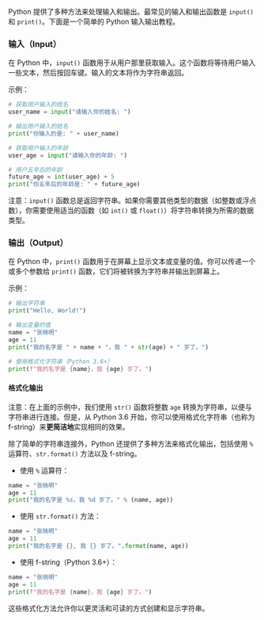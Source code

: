 Python 提供了多种方法来处理输入和输出。最常见的输入和输出函数是 `input()` 和 `print()`。下面是一个简单的 Python 输入输出教程。

### 输入（Input）

在 Python 中，`input()` 函数用于从用户那里获取输入。这个函数将等待用户输入一些文本，然后按回车键。输入的文本将作为字符串返回。

示例：

```python
# 获取用户输入的姓名
user_name = input("请输入你的姓名: ")

# 输出用户输入的姓名
print("你输入的是: " + user_name)
```

```python
# 获取用户输入的年龄
user_age = input("请输入你的年龄: ")

# 用户五年后的年龄
future_age = int(user_age) + 5
print("你五年后的年龄是: " + future_age)
```

注意：`input()` 函数总是返回字符串。如果你需要其他类型的数据（如整数或浮点数），你需要使用适当的函数（如 `int()` 或 `float()`）将字符串转换为所需的数据类型。

### 输出（Output）

在 Python 中，`print()` 函数用于在屏幕上显示文本或变量的值。你可以传递一个或多个参数给 `print()` 函数，它们将被转换为字符串并输出到屏幕上。

示例：

```python
# 输出字符串
print("Hello, World!")

# 输出变量的值
name = "张晓明"
age = 11
print("我的名字是 " + name + "，我 " + str(age) + " 岁了。")

# 使用格式化字符串（Python 3.6+）
print(f"我的名字是 {name}，我 {age} 岁了。")
```

#### 格式化输出

注意：在上面的示例中，我们使用 `str()` 函数将整数 `age` 转换为字符串，以便与字符串进行连接。但是，从 Python 3.6 开始，你可以使用格式化字符串（也称为 f-string）来**更简洁地**实现相同的效果。

除了简单的字符串连接外，Python 还提供了多种方法来格式化输出，包括使用 `%` 运算符、`str.format()` 方法以及 f-string。

* 使用 `%` 运算符：

```python
name = "张晓明"
age = 11
print("我的名字是 %s，我 %d 岁了。" % (name, age))
```

* 使用 `str.format()` 方法：

```python
name = "张晓明"
age = 11
print("我的名字是 {}, 我 {} 岁了。".format(name, age))
```

* 使用 f-string（Python 3.6+）：

```python
name = "张晓明"
age = 11
print(f"我的名字是 {name}，我 {age} 岁了。")
```

这些格式化方法允许你以更灵活和可读的方式创建和显示字符串。
